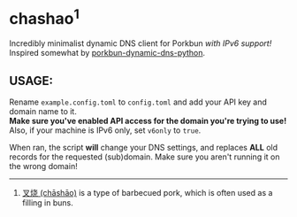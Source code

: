 # chashao<sup>1</sup>

Incredibly minimalist dynamic DNS client for Porkbun *with IPv6 support!*  
Inspired somewhat by [porkbun-dynamic-dns-python](https://github.com/porkbundomains/porkbun-dynamic-dns-python).

## USAGE:

Rename `example.config.toml` to `config.toml` and add your API key and domain name to it.  
**Make sure you've enabled API access for the domain you're trying to use!**  
Also, if your machine is IPv6 only, set `v6only` to `true`.

When ran, the script **will** change your DNS settings, and replaces **ALL** old records for the requested (sub)domain. Make sure you aren't running it on the wrong domain!

***

1. [叉烧 (chāshāo)](https://en.wikipedia.org/wiki/Char_siu) is a type of barbecued pork, which is often used as a filling in buns.